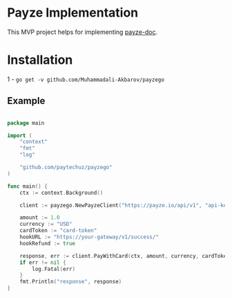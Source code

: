# Payze Implementation

This MVP project helps for implementing <a href="https://docs.payze.io/reference/getting-started">payze-doc</a>.

# Installation
1 - `go get -v github.com/Muhammadali-Akbarov/payzego`

## Example
```go

package main

import (
	"context"
	"fmt"
	"log"

	"github.com/paytechuz/payzego"
)

func main() {
    ctx := context.Background()

	client := payzego.NewPayzeClient("https://payze.io/api/v1", "api-key","api-secret")

	amount := 1.0
	currency := "USD"
	cardToken := "card-token"
	hookURL := "https://your-gateway/v1/success/"
	hookRefund := true

	response, err := client.PayWithCard(ctx, amount, currency, cardToken, hookURL, hookRefund)
	if err != nil {
		log.Fatal(err)
	}
	fmt.Println("response", response)
}
```
